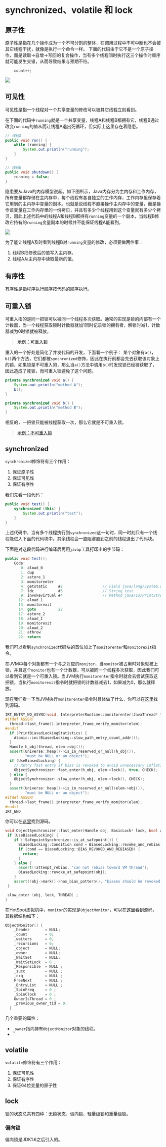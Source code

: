 # synchronized、volatile 和 lock

## 原子性

原子性是指在几个操作成为一个不可分割的整体，在调用过程中不可中断也不会被其它线程干扰，就像是执行一个命令一样。
下面的代码由于它不是一个原子操作，而是读取->自增->写回的复合操作，当有多个线程同时执行这三个操作时顺序就可能发生交错，从而导致结果与预期不符。

```java
    count++;  
```

![](resources/synchronized-volatile-lock-2.png)

## 可见性

可见性是指一个线程对一个共享变量的修改可以被其它线程立刻看到。

在下面的代码中`running`就是一个共享变量，线程A和线程B都拥有它，线程B通过改变`running`的值从而让线程A退出死循环，但实际上这里存在着隐患。

```java
// 线程A
public void run() {
    while (running) {
        System.out.println("running");
    }
}

// 线程B
public void shutdown() {
    running = false;
}
```

隐患要从Java的内存模型说起。如下图所示，Java内存分为主内存和工作内存，所有变量都存储在主内存中，每个线程有各自独立的工作内存，工作内存里保存着它用到的主内存中变量的副本。也就是说线程不直接操作主内存中的变量，而是操作该变量在工作内存里的一份拷贝，并且有多少个线程用到这个变量就有多少个拷贝，因此上述代码中的线程A和线程B都持有`running`变量的一个副本，当线程B修改它持有的`running`变量副本的时候并不能保证线程A能看到。

![](resources/synchronized-volatile-lock-1.png)

为了能让线程A及时看到线程B对`running`变量的修改，必须要做两件事：
1. 线程B把修改后的值写入主内存。
2. 线程A从主内存中读取最新的值。

## 有序性

有序性是指程序执行顺序按代码的顺序执行。


## 可重入锁

可重入指的是同一把锁可以被同一个线程多次获取。通常的实现是锁的内部有一个计数器，当一个线程获取锁时计数器就加1同时记录锁的拥有者，解锁时减1，计数器减为0时锁就被释放。

> [示例：可重入锁](https://github.com/pojozhang/playground/blob/master/solutions/java/src/main/java/playground/interview/MyReentrantLock.java)

重入的一个好处是简化了并发代码的开发，下面看一个例子：
某个对象有`a()`，`b()`两个方法，它们都被`synchronized`修饰，因此在执行前都会先去获取该对象上的锁，如果锁是不可重入的，那么当`a()`方法中调用`b()`时发现锁已经被获取了，因此造成了死锁，而可重入锁避免了这个问题。

```java
private synchronized void a() {
    System.out.println("method A");
    b();
}

private synchronized void b() {
    System.out.println("method B");
}
```

相反的，一把锁只能被线程获取一次，那么它就是不可重入锁。

> [示例：不可重入锁](https://github.com/pojozhang/playground/blob/master/solutions/java/src/main/java/playground/interview/NonReentrantLock.java)

## synchronized

`synchronized`修饰符有三个作用：

1. 保证原子性
2. 保证可见性
3. 保证有序性

我们先看一段代码：

```java
public void test() {
    synchronized (this) {
        System.out.println("test");
    }
}
```

上述代码中，当有多个线程执行到`synchronized`这一句时，同一时刻只有一个线程能进入下面的代码块中，其余线程会一直阻塞直到之前的线程退出了代码块。

下面是对这段代码进行编译后再用`javap`工具打印出的字节码：

```java
public void test();
    Code:
       0: aload_0
       1: dup
       2: astore_1
       3: monitorenter
       4: getstatic     #2                  // Field java/lang/System.out:Ljava/io/PrintStream;
       7: ldc           #3                  // String test
       9: invokevirtual #4                  // Method java/io/PrintStream.println:(Ljava/lang/String;)V
      12: aload_1
      13: monitorexit
      14: goto          22
      17: astore_2
      18: aload_1
      19: monitorexit
      20: aload_2
      21: athrow
      22: return
```

我们可以看到`synchronized`代码块的首位加上了`monitorenter`和`monitorexit`指令。

在JVM中每个对象都有一个与之对应的`monitor`，当`monitor`被占用时对象就被上锁，并且这个`monitor`也有一个计数器，可以被同一个线程多次获取，因此我们可以看到它就是一个可重入锁。当JVM执行`monitorenter`指令时就会去尝试获取这把锁，当执行`monitorexit`指令时就把锁的计数器减去1，如果减为0，那么就释放。

现在我们看一下当JVM执行`monitorenter`指令时具体做了什么，你可以在[这里](https://github.com/unofficial-openjdk/openjdk/blob/jdk8u/jdk8u/hotspot/src/share/vm/interpreter/interpreterRuntime.cpp)找到源码。

```cpp
IRT_ENTRY_NO_ASYNC(void, InterpreterRuntime::monitorenter(JavaThread* thread, BasicObjectLock* elem))
#ifdef ASSERT
  thread->last_frame().interpreter_frame_verify_monitor(elem);
#endif
  if (PrintBiasedLockingStatistics) {
    Atomic::inc(BiasedLocking::slow_path_entry_count_addr());
  }
  Handle h_obj(thread, elem->obj());
  assert(Universe::heap()->is_in_reserved_or_null(h_obj()),
         "must be NULL or an object");
  if (UseBiasedLocking) {
    // Retry fast entry if bias is revoked to avoid unnecessary inflation
    ObjectSynchronizer::fast_enter(h_obj, elem->lock(), true, CHECK);
  } else {
    ObjectSynchronizer::slow_enter(h_obj, elem->lock(), CHECK);
  }
  assert(Universe::heap()->is_in_reserved_or_null(elem->obj()),
         "must be NULL or an object");
#ifdef ASSERT
  thread->last_frame().interpreter_frame_verify_monitor(elem);
#endif
IRT_END
```

你可以在[这里](https://github.com/unofficial-openjdk/openjdk/blob/jdk8u/jdk8u/hotspot/src/share/vm/runtime/synchronizer.cpp)找到源码。

```cpp
void ObjectSynchronizer::fast_enter(Handle obj, BasicLock* lock, bool attempt_rebias, TRAPS) {
 if (UseBiasedLocking) {
    if (!SafepointSynchronize::is_at_safepoint()) {
      BiasedLocking::Condition cond = BiasedLocking::revoke_and_rebias(obj, attempt_rebias, THREAD);
      if (cond == BiasedLocking::BIAS_REVOKED_AND_REBIASED) {
        return;
      }
    } else {
      assert(!attempt_rebias, "can not rebias toward VM thread");
      BiasedLocking::revoke_at_safepoint(obj);
    }
    assert(!obj->mark()->has_bias_pattern(), "biases should be revoked by now");
 }

 slow_enter (obj, lock, THREAD) ;
}
```


在HotSpot虚拟机中，`monitor`的实现是`ObjectMonitor`，可以在[这里](https://github.com/unofficial-openjdk/openjdk/blob/jdk8u/jdk8u/hotspot/src/share/vm/runtime/objectMonitor.hpp)看到源码，其数据结构如下：

```cpp
ObjectMonitor() {
    _header       = NULL;
    _count        = 0;
    _waiters      = 0,
    _recursions   = 0;
    _object       = NULL;
    _owner        = NULL;
    _WaitSet      = NULL;
    _WaitSetLock  = 0 ;
    _Responsible  = NULL ;
    _succ         = NULL ;
    _cxq          = NULL ;
    FreeNext      = NULL ;
    _EntryList    = NULL ;
    _SpinFreq     = 0 ;
    _SpinClock    = 0 ;
    OwnerIsThread = 0 ;
    _previous_owner_tid = 0;
  }
```

几个重要的属性：

- `_owner`指向持有`ObjectMonitor`对象的线程。
- ``

## volatile

`volatile`修饰符有三个作用：

1. 保证可见性 
2. 保证有序性
3. 保证64位变量的原子性

## lock

锁的状态总共有四种：无锁状态、偏向锁、轻量级锁和重量级锁。

### 偏向锁
偏向锁是JDK1.6之后引入的。
